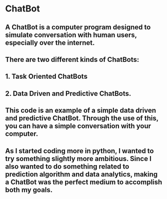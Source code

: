 # ChatBot
## A ChatBot is a computer program designed to simulate conversation with human users, especially over the internet.
## There are two different kinds of ChatBots:
## 1. Task Oriented ChatBots
## 2. Data Driven and Predictive ChatBots.

## This code is an example of a simple data driven and predictive ChatBot. Through the use of this, you can have a simple conversation with your computer. 

## As I started coding more in python, I wanted to try something slightly more ambitious. Since I also wanted to do something related to prediction algorithm and data analytics, making a ChatBot was the perfect medium to accomplish both my goals. 

